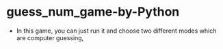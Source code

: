 # guess_num_game-by-Python

- In this game, you can just run it and choose two different modes which are computer guessing, 
